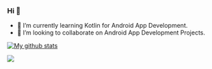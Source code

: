 ### Hi 👋
- 🌱 I’m currently learning Kotlin for Android App Development.
- 🤝 I’m looking to collaborate on Android App Development Projects. 

[![My github stats](https://github-readme-stats.vercel.app/api?username=JayMoliya33)](https://github.com/JayMoliya33/github-readme-stats)

 
[<img src="https://img.shields.io/badge/linkedin-%230077B5.svg?&style=for-the-badge&logo=linkedin&logoColor=white" />](https://www.linkedin.com/feed/) 
